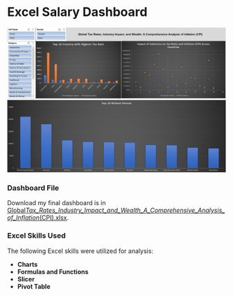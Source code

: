 # Excel Salary Dashboard

![Global_Tax_Screenshot](/Global_Tax_Rate/Global_Tax_Screenshot.JPG)
![Global_Tax_Screenshot_2](/Global_Tax_Rate/Global_Tax_Screenshot_2.JPG)

### Dashboard File

Download my final dashboard is in [Global*Tax_Rates_Industry_Impact_and_Wealth_A_Comprehensive_Analysis_of_Inflation*(CPI).xlsx](</Global_Tax_Rate/Global_Tax_Rates_Industry_Impact_and_Wealth_A_Comprehensive_Analysis_of_Inflation_(CPI).xlsx>).

### Excel Skills Used

The following Excel skills were utilized for analysis:

- **Charts**
- **Formulas and Functions**
- **Slicer**
- **Pivot Table**
